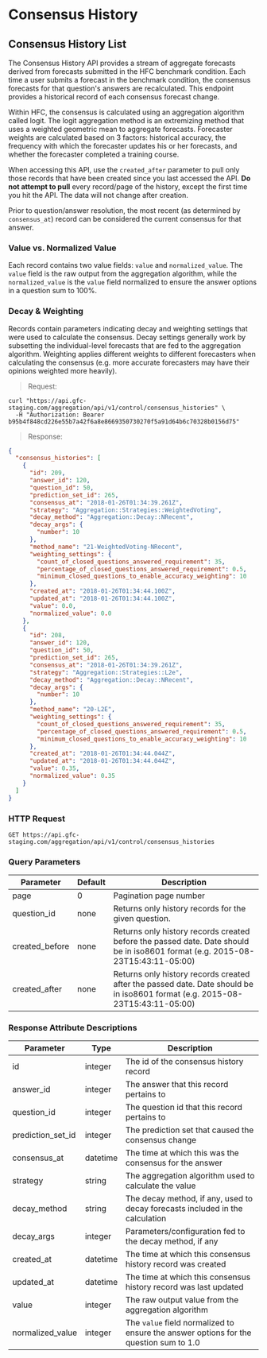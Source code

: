 # Consensus History

## Consensus History List

The Consensus History API provides a stream of aggregate forecasts derived from forecasts submitted in the HFC benchmark condition. Each time a user submits a forecast in the benchmark condition, the consensus forecasts for that question's answers are recalculated. This endpoint provides a historical record of each consensus forecast change.

Within HFC, the consensus is calculated using an aggregation algorithm called logit. The logit aggregation method is an extremizing method that uses a weighted geometric mean to aggregate forecasts. Forecaster weights are calculated based on 3 factors: historical accuracy, the frequency with which the forecaster updates his or her forecasts, and whether the forecaster completed a training course.

When accessing this API, use the `created_after` parameter to pull only those records that have been created since you last accessed the API. **Do not attempt to pull** every record/page of the history, except the first time you hit the API. The data will not change after creation.

Prior to question/answer resolution, the most recent (as determined by `consensus_at`) record can be considered the current consensus for that answer.

### Value vs. Normalized Value

Each record contains two value fields: `value` and `normalized_value`. The `value` field is the raw output from the aggregation algorithm, while the `normalized_value` is the `value` field normalized to ensure the answer options in a question sum to 100%.

### Decay & Weighting

Records contain parameters indicating decay and weighting settings that were used to calculate the consensus. Decay settings generally work by subsetting the individual-level forecasts that are fed to the aggregation algorithm. Weighting applies different weights to different forecasters when calculating the consensus (e.g. more accurate forecasters may have their opinions weighted more heavily).


> Request:

```shell
curl "https://api.gfc-staging.com/aggregation/api/v1/control/consensus_histories" \
  -H "Authorization: Bearer b95b4f848cd226e55b7a42f6a8e8669350730270f5a91d64b6c70328b0156d75"
```

> Response:

```json
{
  "consensus_histories": [
    {
      "id": 209,
      "answer_id": 120,
      "question_id": 50,
      "prediction_set_id": 265,
      "consensus_at": "2018-01-26T01:34:39.261Z",
      "strategy": "Aggregation::Strategies::WeightedVoting",
      "decay_method": "Aggregation::Decay::NRecent",
      "decay_args": {
        "number": 10
      },
      "method_name": "21-WeightedVoting-NRecent",
      "weighting_settings": {
        "count_of_closed_questions_answered_requirement": 35,
        "percentage_of_closed_questions_answered_requirement": 0.5,
        "minimum_closed_questions_to_enable_accuracy_weighting": 10
      },
      "created_at": "2018-01-26T01:34:44.100Z",
      "updated_at": "2018-01-26T01:34:44.100Z",
      "value": 0.0,
      "normalized_value": 0.0
    },
    {
      "id": 208,
      "answer_id": 120,
      "question_id": 50,
      "prediction_set_id": 265,
      "consensus_at": "2018-01-26T01:34:39.261Z",
      "strategy": "Aggregation::Strategies::L2e",
      "decay_method": "Aggregation::Decay::NRecent",
      "decay_args": {
        "number": 10
      },
      "method_name": "20-L2E",
      "weighting_settings": {
        "count_of_closed_questions_answered_requirement": 35,
        "percentage_of_closed_questions_answered_requirement": 0.5,
        "minimum_closed_questions_to_enable_accuracy_weighting": 10
      },
      "created_at": "2018-01-26T01:34:44.044Z",
      "updated_at": "2018-01-26T01:34:44.044Z",
      "value": 0.35,
      "normalized_value": 0.35
    }
  ]
}
```

### HTTP Request

`GET https://api.gfc-staging.com/aggregation/api/v1/control/consensus_histories`

### Query Parameters

Parameter | Default | Description
--------- | ------- | -----------
page | 0 | Pagination page number
question_id | none | Returns only history records for the given question.
created_before | none | Returns only history records created before the passed date. Date should be in iso8601 format (e.g. 2015-08-23T15:43:11-05:00)
created_after | none | Returns only history records created after the passed date. Date should be in iso8601 format (e.g. 2015-08-23T15:43:11-05:00)

### Response Attribute Descriptions

Parameter | Type | Description
--------- | ------- | -----------
id | integer | The id of the consensus history record
answer_id | integer | The answer that this record pertains to
question_id | integer | The question id that this record pertains to
prediction_set_id | integer | The prediction set that caused the consensus change
consensus_at | datetime | The time at which this was the consensus for the answer
strategy | string | The aggregation algorithm used to calculate the value
decay_method | string | The decay method, if any, used to decay forecasts included in the calculation
decay_args | integer | Parameters/configuration fed to the decay method, if any
created_at | datetime | The time at which this consensus history record was created
updated_at | datetime | The time at which this consensus history record was last updated
value | integer | The raw output value from the aggregation algorithm
normalized_value | integer | The `value` field normalized to ensure the answer options for the question sum to 1.0
